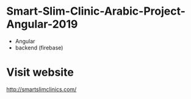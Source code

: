 # Smart-Slim-Clinic-Arabic-Project-Angular-2019

* Angular
* backend (firebase)

# Visit website
http://smartslimclinics.com/
